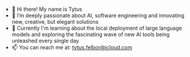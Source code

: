 - 👋 Hi there! My name is Tytus
- 🌱 I’m deeply passionate about AI, software engineering and innovating new, creative, but elegant solutions
- 👀 Currently I'm learning about the local deployment of large language models and exploring the fascinating wave of new AI tools being unleashed every single day
- 📫 You can reach me at: tytus.felbor@icloud.com

<!---
TFelbor/TFelbor is a ✨ special ✨ repository because its `README.md` (this file) appears on your GitHub profile.
You can click the Preview link to take a look at your changes.
--->
